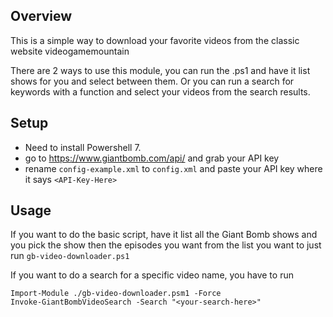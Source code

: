 
## Overview
This is a simple way to download your favorite videos from the classic website videogamemountain

There are 2 ways to use this module, you can run the .ps1 and have it list shows for you and select between them. Or you can run a search for keywords with a function and select your videos from the search results. 

## Setup
 - Need to install Powershell 7. 
 - go to https://www.giantbomb.com/api/ and grab your API key 
 - rename  `config-example.xml` to `config.xml` and paste your API key where it says `<API-Key-Here>`

## Usage
If you want to do the basic script, have it list all the Giant Bomb shows and you pick the show then the episodes you want from the list you want to just run `gb-video-downloader.ps1` 

If you want to do a search for a specific video name, you have to run

    Import-Module ./gb-video-downloader.psm1 -Force
    Invoke-GiantBombVideoSearch -Search "<your-search-here>"






